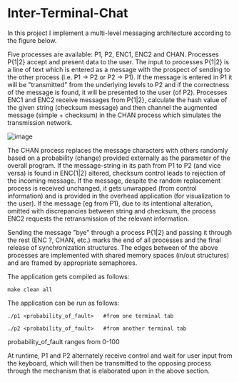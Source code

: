 # Inter-Terminal-Chat

In this project I implement a multi-level messaging architecture according to the figure below. 

Five processes are available: P1, P2, ENC1, ENC2 and CHAN.
Processes P{1|2} accept and present data to the user. 
The input to processes P{1|2} is a line of text which is entered as a message with
the prospect of sending to the other process (i.e. P1 → P2 or P2 → P1).
If the message is entered in P1 it will be "transmitted" from the underlying levels to
P2 and if the correctness of the message is found, it will be presented to the user
(of P2). Processes ENC1 and ENC2 receive messages from P{1|2},
calculate the hash value of the given string (checksum message) and 
then channel the augmented message (simple + checksum)
in the CHAN process which simulates the transmission network.

![image](https://user-images.githubusercontent.com/75081526/118978364-e641f700-b97f-11eb-9fae-71ef40a4dc9b.png)

The CHAN process replaces the message characters with others
randomly based on a probability (change) provided externally as the parameter of the
overall program. If the message-string in its path from P1 to
P2 (and vice versa) is found in ENC{1|2} altered, checksum control leads
to rejection of the incoming message. If the message, despite the random
replacement process is received unchanged, it gets unwrapped (from
control information) and is provided in the overhead application (for visualization
to the user). If the message (eg from P1), due to its intentional alteration,
omitted with discrepancies between string and checksum, the process
ENC2 requests the retransmission of the relevant information.

Sending the message "bye" through a process P{1|2} and passing it through
the rest (ENC ?, CHAN, etc.) marks the end of all
processes and the final release of synchronization structures. The edges between
of the above processes are implemented with shared memory spaces (in/out
structures) and are framed by appropriate semaphores.

The application gets compiled as follows:

    make clean all
    
The application can be run as follows:

    ./p1 <probability_of_fault>   #from one terminal tab
    
    ./p2 <probability_of_fault>   #from another terminal tab

probability_of_fault ranges from 0-100 

At runtime, P1 and P2 alternately receive control and wait for user input from the keyboard, which will then be transmitted to the opposing process through the mechanism that is elaborated upon in the above section.
